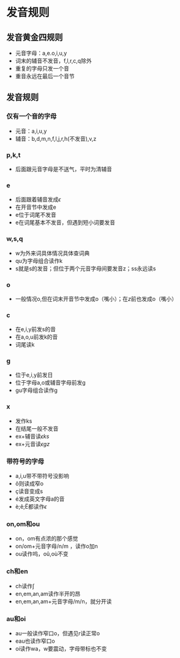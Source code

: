 <head>
  <script src="https://cdn.mathjax.org/mathjax/latest/MathJax.js?config=TeX-AMS-MML_HTMLorMML" type="text/javascript"></script>
  <script type="text/x-mathjax-config">
    MathJax.Hub.Config({
      tex2jax: {
      skipTags: ['script', 'noscript', 'style', 'textarea', 'pre'],
      inlineMath: [['$','$']]
      }
    });
  </script>
</head>

# 发音规则
## 发音黄金四规则
- 元音字母：a,e.o,i,u,y
- 词末的辅音不发音，f,l,r,c,q除外
- 重复的字母只发一个音
- 重音永远在最后一个音节

## 发音规则

### 仅有一个音的字母
- 元音：a,i,u,y
- 辅音：b,d,m,n,f,l,j,r,h(不发音),v,z

### p,k,t
- 后面跟元音字母是不送气，平时为清辅音
  
### e
- 后面跟着辅音发成$\epsilon$
- 在开音节中发成e
- e位于词尾不发音
- e在词尾基本不发音，但遇到短小词要发音

### w,s,q
- w为外来词具体情况具体查词典
- qu为字母组合读作k
- s就是s的发音；但位于两个元音字母间要发音z；ss永远读s

### o
- 一般情况o,但在词末开音节中发成o（嘴小）；在$z$前也发成o（嘴小）

### c
- 在e,i,y前发s的音
- 在a,o,u前发k的音
- 词尾读k   

### g
- 位于e,i,y前发日
- 位于字母a,o或辅音字母前发g
- gu字母组合读作g

### x
- 发作ks
- 在结尾一般不发音
- ex$+$辅音读$\epsilon ks$
- ex$+$元音读$\epsilon gz$

### 带符号的字母
- a,i,u带不带符号没影响
- ô则读成窄o
- ç读音变成s
- é发成英文字母a的音
- è;ê;Ë都读作$\epsilon$

### on,om和ou
- on，om有点浓的那个感觉
- on/om+元音字母/n/m ，读作o加n
- ou读作呜，oû,où不变
  
### ch和en
- ch读作$\int$
- en,em,an,am读作半开的昂
- en,em,an,am+元音字母/m/n，就分开读 
  
### au和oi
- au一般读作窄口o，但遇见r读正常o
- eau也读作窄口o
- oi读作wa，w要震动，字母带标也不变